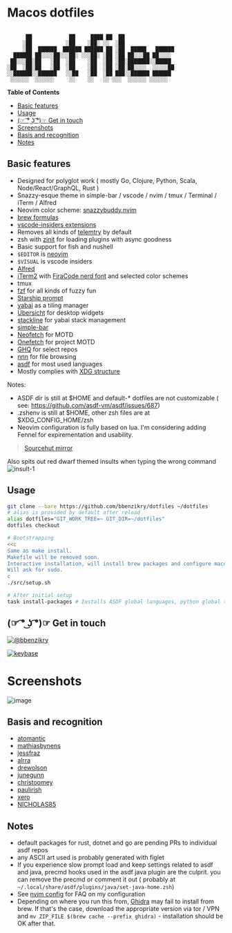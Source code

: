 # Macos dotfiles
```

      ██            ██     ████ ██  ██
     ░██           ░██    ░██░ ░░  ░██
     ░██  ██████  ██████ ██████ ██ ░██  █████   ██████
  ██████ ██░░░░██░░░██░ ░░░██░ ░██ ░██ ██░░░██ ██░░░░
 ██░░░██░██   ░██  ░██    ░██  ░██ ░██░███████░░█████
░██  ░██░██   ░██  ░██    ░██  ░██ ░██░██░░░░  ░░░░░██
░░██████░░██████   ░░██   ░██  ░██ ███░░██████ ██████
 ░░░░░░  ░░░░░░     ░░    ░░   ░░ ░░░  ░░░░░░ ░░░░░░

```

**Table of Contents**

- [Basic features](#basic-features)
- [Usage](#usage)
- [(☞ ͡° ͜ʖ ͡°)☞ Get in touch](#%E2%98%9E-%CD%A1%C2%B0-%CD%9C%CA%96-%CD%A1%C2%B0%E2%98%9E-get-in-touch)
- [Screenshots](#screenshots)
- [Basis and recognition](#basis-and-recognition)
- [Notes](#notes)

## Basic features
* Designed for polyglot work ( mostly Go, Clojure, Python, Scala, Node/React/GraphQL, Rust )
* Snazzy-esque theme in simple-bar / vscode / nvim / tmux / Terminal / iTerm / Alfred
* Neovim color scheme: [snazzybuddy.nvim](https://github.com/bbenzikry/snazzybuddy.nvim)
* [brew formulas](./.config/brewfile/Brewfile)
* [vscode-insiders extensions](./.config/code-insiders/Codefile)
* Removes all kinds of [telemtry](./profile/01-telemetry.zsh) by default
* zsh with [zinit](https://github.com/zdharma/zinit) for loading plugins with async goodness
* Basic support for fish and nushell
* ``$EDITOR`` is [neovim](https://neovim.io)
* ``$VISUAL`` is vscode insiders
* [Alfred](https://www.alfredapp.com)
* [iTerm2](https://iterm2.com) with [FiraCode nerd font](https://github.com/ryanoasis/nerd-fonts/tree/master/patched-fonts/FiraCode) and selected color schemes
* tmux
* [fzf](https://github.com/junegunn/fzf) for all kinds of fuzzy fun
* [Starship prompt](https://starship.rs)
* [yabai](https://github.com/koekeishiya/yabai) as a tiling manager
* [Übersicht](http://tracesof.net/uebersicht/) for desktop widgets
* [stackline](https://github.com/AdamWagner/stackline) for yabai stack management
* [simple-bar](https://github.com/Jean-Tinland/simple-bar)
* [Neofetch](https://github.com/dylanaraps/neofetch) for MOTD
* [Onefetch](https://github.com/o2sh/onefetch) for project MOTD
* [GHQ](https://github.com/x-motemen/ghq) for select repos
* [nnn](https://github.com/jarun/nnn) for file browsing
* [asdf](https://asdf-vm.com/) for most used languages
* Mostly complies with [XDG structure](https://specifications.freedesktop.org/basedir-spec/basedir-spec-0.6.html)

Notes:
* ASDF dir is still at $HOME and default-* dotfiles are not customizable ( see: https://github.com/asdf-vm/asdf/issues/687)
* .zshenv is still at $HOME, other zsh files are at $XDG_CONFIG_HOME/zsh
* Neovim configuration is fully based on lua. I'm considering adding Fennel for expirementation and usability.

> [Sourcehut mirror](https://git.sr.ht/~bbenzikry/dotfiles)

Also spits out red dwarf themed insults when typing the wrong command
![insult-1](https://user-images.githubusercontent.com/1993348/110026305-27d7e400-7d39-11eb-9a27-2f9259842374.png)

## Usage
```bash
git clone --bare https://github.com/bbenzikry/dotfiles ~/dotfiles
# alias is provided by default after reload
alias dotfiles="GIT_WORK_TREE=~ GIT_DIR=~/dotfiles"
dotfiles checkout

# Bootstrapping
<<c
Same as make install.
Makefile will be removed soon.
Interactive installation, will install brew packages and configure macos defaults.
Will ask for sudo.
c
./src/setup.sh

# After initial setup
task install-packages # Installs ASDF global languages, python global tooling ( via pipx ) and vscode extensions if needed.
```

## (☞ ͡° ͜ʖ ͡°)☞ Get in touch

[![@bbenzikry](https://img.shields.io/twitter/follow/bbenzikry.svg?style=social&label=@bbenzikry)](https://twitter.com/bbenzikry)

[![keybase](https://badgen.net/keybase/pgp/beni)](https://keybase.io/beni)


# Screenshots
![image](https://user-images.githubusercontent.com/1993348/113521692-cdce7680-95a3-11eb-85ed-396b85725a28.png)



## Basis and recognition
- [atomantic](https://github.com/atomantic/dotfiles)
- [mathiasbynens](https://github.com/mathiasbynens/dotfiles)
- [jessfraz](https://github.com/jessfraz/dotfiles)
- [alrra](https://github.com/alrra/dotfiles)
- [drewolson](https://github.com/drewolson/vim_dotfiles)
- [junegunn](https://github.com/junegunn/dotfiles)
- [christoomey](https://github.com/christoomey/dotfiles)
- [paulirish](https://github.com/paulirish/dotfiles)
- [xero](https://github.com/xero/dotfiles)
- [NICHOLAS85](https://github.com/NICHOLAS85/dotfiles/)


## Notes
* default packages for rust, dotnet and go are pending PRs to individual asdf repos
* any ASCII art used is probably generated with figlet
* If you experience slow prompt load and keep settings related to asdf and java, precmd hooks used in the asdf java plugin are the culprit. you can remove the precmd or comment it out ( probably at ``~/.local/share/asdf/plugins/java/set-java-home.zsh``)
* See [nvim config](./.config/nvim) for FAQ on my configuration
* Depending on where you run this from, [Ghidra](https://ghidra-sre.org) may fail to install from brew. If that's the case, download the appropriate version via tor / VPN and ``mv ZIP_FILE $(brew cache --prefix ghidra)`` - installation should be OK after that. 
